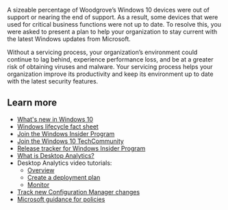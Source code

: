A sizeable percentage of Woodgrove’s Windows 10 devices were out of support or nearing the end of support. As a result, some devices that were used for critical business functions were not up to date. To resolve this, you were asked to present a plan to help your organization to stay current with the latest Windows updates from Microsoft.

Without a servicing process, your organization’s environment could continue to lag behind, experience performance loss, and be at a greater risk of obtaining viruses and malware. Your servicing process helps your organization improve its productivity and keep its environment up to date with the latest security features.

## Learn more

- [What's new in Windows 10](/windows/whats-new/)
- [Windows lifecycle fact sheet](https://support.microsoft.com/help/13853/windows-lifecycle-fact-sheet)
- [Join the Windows Insider Program](https://insider.windows.com/)
- [Join the Windows 10 TechCommunity](https://techcommunity.microsoft.com/t5/windows-10/ct-p/Windows10)
- [Release tracker for Windows Insider Program](https://blogs.windows.com/windowsexperience/tag/windows-insider-program/)
- [What is Desktop Analytics?](/configmgr/desktop-analytics/overview)
- Desktop Analytics video tutorials:
  - [Overview](https://www.microsoft.com/videoplayer/embed/RE4wte2)
  - [Create a deployment plan](https://www.microsoft.com/videoplayer/embed/RE4wB8j)
  - [Monitor](https://www.microsoft.com/videoplayer/embed/RE4wprt)
- [Track new Configuration Manager changes](/configmgr/core/plan-design/changes/whats-new-in-version-1910)
- [Microsoft guidance for policies](https://aka.ms/UpdateVelocity)
